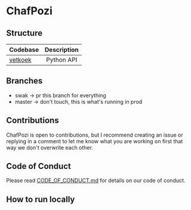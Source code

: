 # ChafPozi

## Structure

| Codebase              |      Description          |
| :-------------------- | :-----------------------: |
| [vetkoek](vetkoek)    |      Python API           |


## Branches

- swak -> pr this branch for everything
- master -> don't touch, this is what's running in prod

## Contributions

ChafPozi is open to contributions, but I recommend creating an issue or replying in a comment to let me know what you are working on first that way we don't overwrite each other.

## Code of Conduct

Please read [CODE_OF_CONDUCT.md](https://github.com/KeloDraken/ChafPozi/blob/master/CODE_OF_CONDUCT.md) for details on our code of conduct.

## How to run locally
